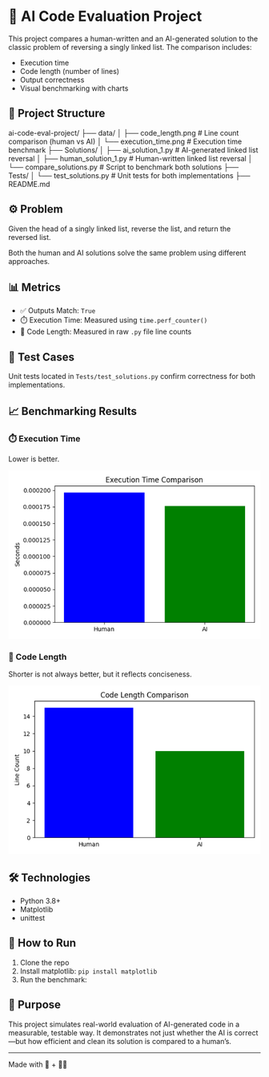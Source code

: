 # 🧠 AI Code Evaluation Project

This project compares a human-written and an AI-generated solution to the classic problem of reversing a singly linked list. The comparison includes:

- Execution time
- Code length (number of lines)
- Output correctness
- Visual benchmarking with charts

## 📂 Project Structure

ai-code-eval-project/ 
    ├── data/ 
        │ ├── code_length.png # Line count comparison (human vs AI)
        │ └── execution_time.png # Execution time benchmark 
    ├── Solutions/ │ 
        ├── ai_solution_1.py # AI-generated linked list reversal │
        ├── human_solution_1.py # Human-written linked list reversal 
        │ └── compare_solutions.py # Script to benchmark both solutions 
    ├── Tests/ 
        │ └── test_solutions.py # Unit tests for both implementations 
├── README.md

## ⚙️ Problem

Given the head of a singly linked list, reverse the list, and return the reversed list.

Both the human and AI solutions solve the same problem using different approaches.

## 📊 Metrics

- ✅ Outputs Match: `True`
- ⏱️ Execution Time: Measured using `time.perf_counter()`
- 📏 Code Length: Measured in raw `.py` file line counts

## 🧪 Test Cases

Unit tests located in `Tests/test_solutions.py` confirm correctness for both implementations.

## 📈 Benchmarking Results

### ⏱️ Execution Time

Lower is better.

![Execution Time](data/execution_time.png)

### 📏 Code Length

Shorter is not always better, but it reflects conciseness.

![Code Length](data/code_length.png)

## 🛠 Technologies

- Python 3.8+
- Matplotlib
- unittest

## 🚀 How to Run

1. Clone the repo  
2. Install matplotlib: `pip install matplotlib`
3. Run the benchmark:  


## 🤖 Purpose

This project simulates real-world evaluation of AI-generated code in a measurable, testable way. It demonstrates not just whether the AI is correct—but how efficient and clean its solution is compared to a human’s.

---

Made with 🧠 + 🧑‍💻
